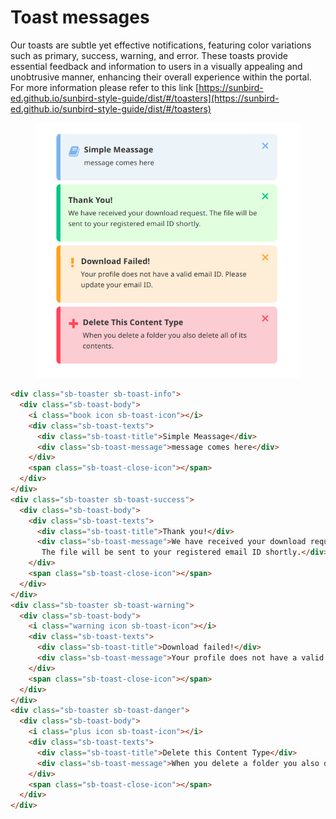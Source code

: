 # Toast messages

Our toasts are subtle yet effective notifications, featuring color variations such as primary, success, warning, and error. These toasts provide essential feedback and information to users in a visually appealing and unobtrusive manner, enhancing their overall experience within the portal. For more information please refer to this link [https://sunbird-ed.github.io/sunbird-style-guide/dist/#/toasters](https://sunbird-ed.github.io/sunbird-style-guide/dist/#/toasters)

<figure><img src="../../../../../.gitbook/assets/image (48).png" alt=""><figcaption></figcaption></figure>

```html
<div class="sb-toaster sb-toast-info">
  <div class="sb-toast-body">
    <i class="book icon sb-toast-icon"></i>
    <div class="sb-toast-texts">
      <div class="sb-toast-title">Simple Meassage</div>
      <div class="sb-toast-message">message comes here</div>
    </div>
    <span class="sb-toast-close-icon"></span>
  </div>
</div>
<div class="sb-toaster sb-toast-success">
  <div class="sb-toast-body">
    <div class="sb-toast-texts">
      <div class="sb-toast-title">Thank you!</div>
      <div class="sb-toast-message">We have received your download request.
       The file will be sent to your registered email ID shortly.</div>
    </div>
    <span class="sb-toast-close-icon"></span>
  </div>
</div>
<div class="sb-toaster sb-toast-warning">
  <div class="sb-toast-body">
    <i class="warning icon sb-toast-icon"></i>
    <div class="sb-toast-texts">
      <div class="sb-toast-title">Download failed!</div>
      <div class="sb-toast-message">Your profile does not have a valid email ID. Please update your email ID.</div>
    </div>
    <span class="sb-toast-close-icon"></span>
  </div>
</div>
<div class="sb-toaster sb-toast-danger">
  <div class="sb-toast-body">
    <i class="plus icon sb-toast-icon"></i>
    <div class="sb-toast-texts">
      <div class="sb-toast-title">Delete this Content Type</div>
      <div class="sb-toast-message">When you delete a folder you also delete all of its contents.</div>
    </div>
    <span class="sb-toast-close-icon"></span>
  </div>
</div>
```
